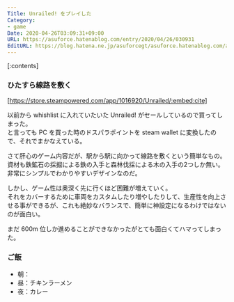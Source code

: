 ```yaml
---
Title: Unrailed! をプレイした
Category:
- game
Date: 2020-04-26T03:09:31+09:00
URL: https://asuforce.hatenablog.com/entry/2020/04/26/030931
EditURL: https://blog.hatena.ne.jp/asuforcegt/asuforce.hatenablog.com/atom/entry/26006613556291096
---
```


[:contents]

###  ひたすら線路を敷く

[https://store.steampowered.com/app/1016920/Unrailed/:embed:cite]

以前から whishlist に入れていたいた Unrailed! がセールしているので買ってしまった。  
と言っても PC を買った時のドスパラポイントを steam wallet に変換したので、それでまかなえている。  

さて肝心のゲーム内容だが、駅から駅に向かって線路を敷くという簡単なもの。  
資材も鉄鉱石の採掘による鉄の入手と森林伐採による木の入手の2つしか無い。  
非常にシンプルでわかりやすいデザインなのだ。

しかし、ゲーム性は奥深く先に行くほど困難が増えていく。  
それをカバーするために車両をカスタムしたり増やしたりして、生産性を向上させる事ができるが、これも絶妙なバランスで、簡単に神設定になるわけではないのが面白い。

まだ 600m 位しか進めることができなかったがとても面白くてハマってしまった。

### ご飯

- 朝：
- 昼：チキンラーメン
- 夜：カレー
